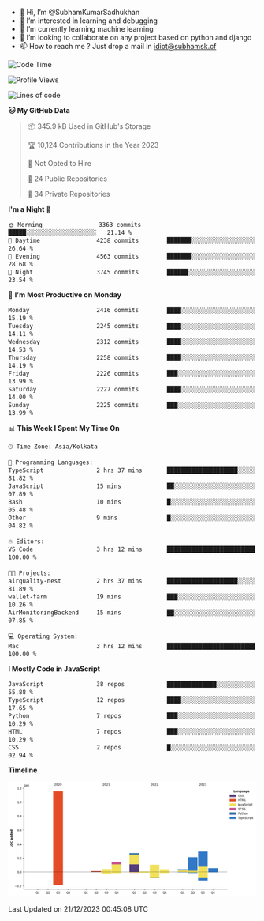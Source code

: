 - 👋 Hi, I’m @SubhamKumarSadhukhan
- 👀 I’m interested in learning and debugging
- 🌱 I’m currently learning machine learning
- 💞️ I’m looking to collaborate on any project based on python and django
- 📫 How to reach me ?
      Just drop a mail in idiot@subhamsk.cf

<!---
SubhamKumarSadhukhan/SubhamKumarSadhukhan is a ✨ special ✨ repository because its `README.md` (this file) appears on your GitHub profile.
You can click the Preview link to take a look at your changes.
--->


<!--START_SECTION:waka-->
![Code Time](http://img.shields.io/badge/Code%20Time-1%2C768%20hrs%2041%20mins-blue)

![Profile Views](http://img.shields.io/badge/Profile%20Views-0-blue)

![Lines of code](https://img.shields.io/badge/From%20Hello%20World%20I%27ve%20Written-2.4%20million%20lines%20of%20code-blue)

**🐱 My GitHub Data** 

> 📦 345.9 kB Used in GitHub's Storage 
 > 
> 🏆 10,124 Contributions in the Year 2023
 > 
> 🚫 Not Opted to Hire
 > 
> 📜 24 Public Repositories 
 > 
> 🔑 34 Private Repositories 
 > 
**I'm a Night 🦉** 

```text
🌞 Morning                3363 commits        █████░░░░░░░░░░░░░░░░░░░░   21.14 % 
🌆 Daytime                4238 commits        ███████░░░░░░░░░░░░░░░░░░   26.64 % 
🌃 Evening                4563 commits        ███████░░░░░░░░░░░░░░░░░░   28.68 % 
🌙 Night                  3745 commits        ██████░░░░░░░░░░░░░░░░░░░   23.54 % 
```
📅 **I'm Most Productive on Monday** 

```text
Monday                   2416 commits        ████░░░░░░░░░░░░░░░░░░░░░   15.19 % 
Tuesday                  2245 commits        ████░░░░░░░░░░░░░░░░░░░░░   14.11 % 
Wednesday                2312 commits        ████░░░░░░░░░░░░░░░░░░░░░   14.53 % 
Thursday                 2258 commits        ████░░░░░░░░░░░░░░░░░░░░░   14.19 % 
Friday                   2226 commits        ███░░░░░░░░░░░░░░░░░░░░░░   13.99 % 
Saturday                 2227 commits        ████░░░░░░░░░░░░░░░░░░░░░   14.00 % 
Sunday                   2225 commits        ███░░░░░░░░░░░░░░░░░░░░░░   13.99 % 
```


📊 **This Week I Spent My Time On** 

```text
🕑︎ Time Zone: Asia/Kolkata

💬 Programming Languages: 
TypeScript               2 hrs 37 mins       ████████████████████░░░░░   81.82 % 
JavaScript               15 mins             ██░░░░░░░░░░░░░░░░░░░░░░░   07.89 % 
Bash                     10 mins             █░░░░░░░░░░░░░░░░░░░░░░░░   05.48 % 
Other                    9 mins              █░░░░░░░░░░░░░░░░░░░░░░░░   04.82 % 

🔥 Editors: 
VS Code                  3 hrs 12 mins       █████████████████████████   100.00 % 

🐱‍💻 Projects: 
airquality-nest          2 hrs 37 mins       ████████████████████░░░░░   81.89 % 
wallet-farm              19 mins             ███░░░░░░░░░░░░░░░░░░░░░░   10.26 % 
AirMonitoringBackend     15 mins             ██░░░░░░░░░░░░░░░░░░░░░░░   07.85 % 

💻 Operating System: 
Mac                      3 hrs 12 mins       █████████████████████████   100.00 % 
```

**I Mostly Code in JavaScript** 

```text
JavaScript               38 repos            ██████████████░░░░░░░░░░░   55.88 % 
TypeScript               12 repos            ████░░░░░░░░░░░░░░░░░░░░░   17.65 % 
Python                   7 repos             ███░░░░░░░░░░░░░░░░░░░░░░   10.29 % 
HTML                     7 repos             ███░░░░░░░░░░░░░░░░░░░░░░   10.29 % 
CSS                      2 repos             █░░░░░░░░░░░░░░░░░░░░░░░░   02.94 % 
```



**Timeline**

![Lines of Code chart](https://raw.githubusercontent.com/SubhamKumarSadhukhan/SubhamKumarSadhukhan/main/assets/bar_graph.png)


 Last Updated on 21/12/2023 00:45:08 UTC
<!--END_SECTION:waka-->
